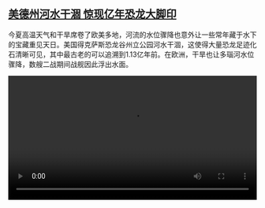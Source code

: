 <!--1661426234000-->
[美德州河水干涸  惊现亿年恐龙大脚印](https://www.dw.com/zh/%20%E7%BE%8E%E5%BE%B7%E5%B7%9E%E6%B2%B3%E6%B0%B4%E5%B9%B2%E6%B6%B8%20%20%E6%83%8A%E7%8E%B0%E4%BA%BF%E5%B9%B4%E6%81%90%E9%BE%99%E5%A4%A7%E8%84%9A%E5%8D%B0/a-62923676)
------

<p>今夏高温天气和干旱席卷了欧美多地，河流的水位骤降也意外让一些常年藏于水下的宝藏重见天日。美国得克萨斯恐龙谷州立公园河水干涸，这使得大量恐龙足迹化石清晰可见，其中最古老的可以追溯到1.13亿年前。在欧洲，干旱也让多瑙河水位骤降，数艘二战期间战舰因此浮出水面。</small></p><video src="https://tvdownloaddw-a.akamaihd.net/dwtv_video/flv/vdt_zh/2022/bchi220825_001_bchi_220825_dinosaur_01r_AVC_1280x720.mp4" controls style="width:100%"></video>

